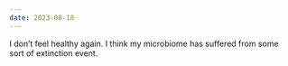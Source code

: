 ```yaml
---
date: 2023-08-18
---
```


I don’t feel healthy again. I think my microbiome has suffered from some sort of extinction event.
